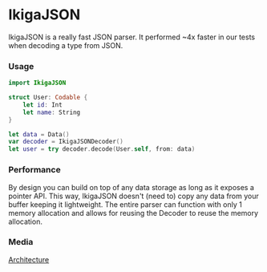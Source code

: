 # IkigaJSON

IkigaJSON is a really fast JSON parser. It performed ~4x faster in our tests when decoding a type from JSON.

### Usage

```swift
import IkigaJSON

struct User: Codable {
    let id: Int
    let name: String
}

let data = Data()
var decoder = IkigaJSONDecoder()
let user = try decoder.decode(User.self, from: data)
```

### Performance

By design you can build on top of any data storage as long as it exposes a pointer API. This way, IkigaJSON doesn't (need to) copy any data from your buffer keeping it lightweight. The entire parser can function with only 1 memory allocation and allows for reusing the Decoder to reuse the memory allocation.

### Media

[Architecture](https://medium.com/@joannis.orlandos/the-road-to-very-fast-json-parsing-in-swift-4a0225c0313c)